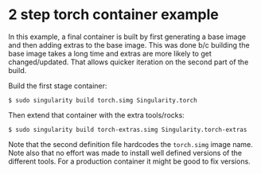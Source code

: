 2 step torch container example
==============================

In this example, a final container is built by first generating a base image
and then adding extras to the base image. This was done b/c building the base
image takes a long time and extras are more likely to get changed/updated. That
allows quicker iteration on the second part of the build.

Build the first stage container:

```
$ sudo singularity build torch.simg Singularity.torch
```

Then extend that container with the extra tools/rocks:

```
$ sudo singularity build torch-extras.simg Singularity.torch-extras
```

Note that the second definition file hardcodes the `torch.simg` image name. Note also that
no effort was made to install well defined versions of the different tools. For a production
container it might be good to fix versions.

